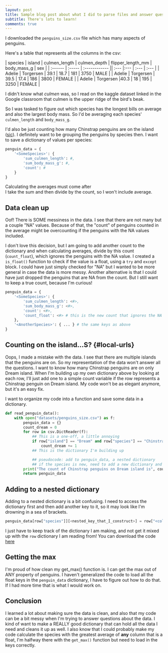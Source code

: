 ```yaml
---
layout: post
title: Sample blog post about what I did to parse files and answer questions about data
subtitle: There's lots to learn!
comments: true
---
```


I downloaded the `penguins_size.csv` file which has many aspects of penguins.

Here's a table that represents all the columns in the csv:

| species | island | culmen_length | culmen_depth | flipper_length_mm | body_mass_g | sex |
| :------ | :----- | :------------ || :--- |:--- | :--- | :--- |
| Adelie | Torgersen | 39.1 | 18.7 | 181 | 3750 | MALE |
| Adelie | Torgersen | 39.5 | 17.4 | 186 | 3800 | FEMALE |
| Adelie | Torgersen |40.3 | 18 | 195 | 3250 | FEMALE |

I didn't know what *culmen* was, so I read on the kaggle dataset linked in the Google classroom that culmen is the upper ridge of the bird's beak.

So I was tasked to figure out which species has the longest bills on average and also the largest body mass.
So I'd be averaging each species' `culmen_length` and `body_mass_g`.

I'd also be just counting how many Chinstrap penguins are on the island ([sic](#local-urls)).
I definitely want to be grouping the penguins by species then. I want to save a dictionary of values per species:

```python
penguin_data = {
    '<SomeSpecies>': {
        'sum_culmen_length': #,
        'sum_body_mass_g': #,
        'count': #
    }
}
```

Calculating the averages must come after \
I take the sum and then divide by the count, so I won't include average.

## Data clean up

Oof! There is SOME messiness in the data. I see that there are not many but a couple "NA" values.
Because of that, the "count" of penguins counted in the average might be overcounting if the penguins with the NA values included.

I don't love this decision, but I am going to add another count to the dictionary and when calculating averages, divide by this count (`count_float`), which ignores the penguins with the NA value.
I created a `is_float()` function to check if the value is a float, using a `try` and `except` block. I could have just simply checked for "NA" but I wanted to be more general in case the data is more messy.
Another alternative is that I could have just dropped the penguins that are NA from the count.
But I still want to keep a true count, because I'm curious!

```python
penguin_data = {
    '<SomeSpecies>': {
        'sum_culmen_length': <#>,
        'sum_body_mass_g': <#>,
        'count': <#>,
        'count_float': <#> # this is the new count that ignores the NA values
    }, 
    '<AnotherSpecies>': { ... } # the same keys as above
}
```

## Counting on the island...S? {#local-urls}

Oops, I made a mistake with the data. I see that there are multiple islands that the penguins are on.
So my representation of the data won't answer all the questions. 
I want to know how many Chinstrap penguins are on only Dream island.
When I'm building up my own dictionary above by looking at each row, I'll just add one to a simple count variable if the row represents a Chinstrap penguin on Dream island.
My code won't be as elegant anymore, but it's an easy fix.

I want to organize my code into a function and save some data in a dictionary.

```python
def read_penguin_data():
    with open("datasets/penguins_size.csv") as f:
        penguin_data = {}
        count_dream = 0
        for row in csv.DictReader(f):
            ## This is a one-off, a little annoying
            if row["island"] == "Dream" and row["species"] == "Chinstrap":
                count_dream += 1
            ## This is the dictionary I'm building up

            ## pseudocode: add to penguin_data, a nested dictionary
            ## if the species is new, need to add a new dictionary and set initial values. (count = 1, sum = initial_value)
        print("The count of Chinstrap penguins on Dream island is", count_dream)
        return penguin_data
```

## Adding to a nested dictionary

Adding to a nested dictionary is a bit confusing.
I need to access the dictionary first and then add another key to it, so it may look like I'm drowning in a sea of brackets. 
```python
penguin_data[row["species"]][<nested_key_that_I_construct>] = row["<column_name>"]
```

I just have to keep track of the dictionary I am making, and not get it mixed up with the `row` dictionary I am reading from! You can download the code <a href="https://raw.githubusercontent.com/ifenghm/beautiful-jekyll/master/code/unit1/penguins.py" download>here</a>

## Getting the max 

I'm proud of how clean my get_max() function is. I can get the max out of ANY property of penguins. I haven't generalized the code to load all the float keys in the `penguin_data` dictionary, I have to figure out how to do that. If I had more time that is what I would work on.

## Conclusion

I learned a lot about making sure the data is clean, and also that my code can be a bit messy when I'm trying to answer questions about the data. I kind of want to make a REALLY good dictionary that can hold all the data I need and cleans it up as well. I also know that I could probably make my code calculate the species with the greatest average of **any** column that is a float, I'm halfway there with the `get_max()` function but need to load in the keys correctly.
